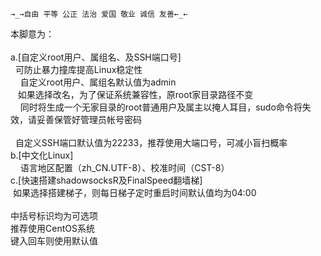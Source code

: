 	→_→自由 平等 公正 法治 爱国 敬业 诚信 友善←_←


<div><div>本脚意为：</div><div><br></div><div>a.[自定义root用户、属组名、及SSH端口号]</div><div><span class="Apple-tab-span" style="white-space:pre">	</span>可防止暴力撞库提高Linux稳定性</div><div><span class="Apple-tab-span" style="white-space:pre">	</span>自定义root用户、属组名默认值为admin</div><div><span class="Apple-tab-span" style="white-space:pre">	</span>如果选择改名，为了保证系统兼容性，原root家目录路径不变</div><div><span class="Apple-tab-span" style="white-space:pre">	</span>同时将生成一个无家目录的root普通用户及属主以掩人耳目，sudo命令将失效，请妥善保管好管理员帐号密码</div><div><br></div><div><span class="Apple-tab-span" style="white-space:pre">	</span>自定义SSH端口默认值为22233，推荐使用大端口号，可减小盲扫概率</div><div>b.[中文化Linux]</div><div><span class="Apple-tab-span" style="white-space:pre">	</span>语言地区配置（zh_CN.UTF-8）、校准时间（CST-8）</div><div>c.[快速搭建shadowsocksR及FinalSpeed翻墙梯]</div><div><span class="Apple-tab-span" style="white-space:pre">	</span>如果选择搭建梯子，则每日梯子定时重启时间默认值均为04:00</div><div><br></div><div>中括号标识均为可选项</div><div>推荐使用CentOS系统</div><div>键入回车则使用默认值</div></div>
